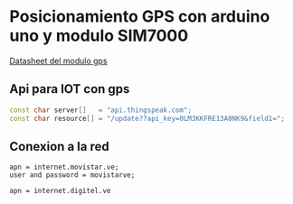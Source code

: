 # Posicionamiento GPS con arduino uno y modulo SIM7000

[Datasheet del modulo gps](https://www.waveshare.com/wiki/SIM7000E_NB-IoT_HAT)

## Api para IOT con gps

```cpp
const char server[]   = "api.thingspeak.com";
const char resource[] = "/update??api_key=0LM3KKFRE13A0NK9&field1=";
```

## Conexion a la red

```
apn = internet.movistar.ve;
user and password = movistarve;
```
```Apn digitel
apn = internet.digitel.ve
```